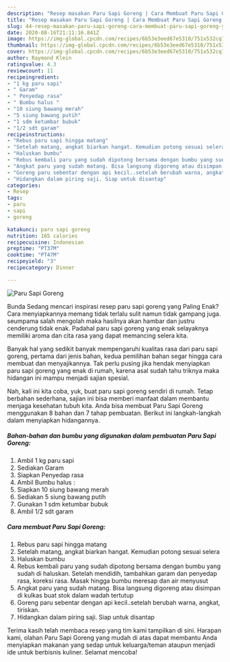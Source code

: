 ```yaml
---
description: "Resep masakan Paru Sapi Goreng | Cara Membuat Paru Sapi Goreng Yang Menggugah Selera"
title: "Resep masakan Paru Sapi Goreng | Cara Membuat Paru Sapi Goreng Yang Menggugah Selera"
slug: 44-resep-masakan-paru-sapi-goreng-cara-membuat-paru-sapi-goreng-yang-menggugah-selera
date: 2020-08-16T21:11:16.841Z
image: https://img-global.cpcdn.com/recipes/6b53e3eed67e5310/751x532cq70/paru-sapi-goreng-foto-resep-utama.jpg
thumbnail: https://img-global.cpcdn.com/recipes/6b53e3eed67e5310/751x532cq70/paru-sapi-goreng-foto-resep-utama.jpg
cover: https://img-global.cpcdn.com/recipes/6b53e3eed67e5310/751x532cq70/paru-sapi-goreng-foto-resep-utama.jpg
author: Raymond Klein
ratingvalue: 4.3
reviewcount: 11
recipeingredient:
- "1 kg paru sapi"
- " Garam"
- " Penyedap rasa"
- " Bumbu halus "
- "10 siung bawang merah"
- "5 siung bawang putih"
- "1 sdm ketumbar bubuk"
- "1/2 sdt garam"
recipeinstructions:
- "Rebus paru sapi hingga matang"
- "Setelah matang, angkat biarkan hangat. Kemudian potong sesuai selera"
- "Haluskan bumbu"
- "Rebus kembali paru yang sudah dipotong bersama dengan bumbu yang sudah di haluskan. Setelah mendidih, tambahkan garam dan penyedap rasa, koreksi rasa. Masak hingga bumbu meresap dan air menyusut"
- "Angkat paru yang sudah matang. Bisa langsung digoreng atau disimpan di kulkas buat stok dalam wadah tertutup"
- "Goreng paru sebentar dengan api kecil..setelah berubah warna, angkat, tiriskan."
- "Hidangkan dalam piring saji. Siap untuk disantap"
categories:
- Resep
tags:
- paru
- sapi
- goreng

katakunci: paru sapi goreng 
nutrition: 165 calories
recipecuisine: Indonesian
preptime: "PT37M"
cooktime: "PT47M"
recipeyield: "3"
recipecategory: Dinner

---
```



![Paru Sapi Goreng](https://img-global.cpcdn.com/recipes/6b53e3eed67e5310/751x532cq70/paru-sapi-goreng-foto-resep-utama.jpg)

Bunda Sedang mencari inspirasi resep paru sapi goreng yang Paling Enak? Cara menyiapkannya memang tidak terlalu sulit namun tidak gampang juga. seumpama salah mengolah maka hasilnya akan hambar dan justru cenderung tidak enak. Padahal paru sapi goreng yang enak selayaknya memiliki aroma dan cita rasa yang dapat memancing selera kita.



Banyak hal yang sedikit banyak mempengaruhi kualitas rasa dari paru sapi goreng, pertama dari jenis bahan, kedua pemilihan bahan segar hingga cara membuat dan menyajikannya. Tak perlu pusing jika hendak menyiapkan paru sapi goreng yang enak di rumah, karena asal sudah tahu triknya maka hidangan ini mampu menjadi sajian spesial.


Nah, kali ini kita coba, yuk, buat paru sapi goreng sendiri di rumah. Tetap berbahan sederhana, sajian ini bisa memberi manfaat dalam membantu menjaga kesehatan tubuh kita. Anda bisa membuat Paru Sapi Goreng menggunakan 8 bahan dan 7 tahap pembuatan. Berikut ini langkah-langkah dalam menyiapkan hidangannya.

<!--inarticleads1-->

##### Bahan-bahan dan bumbu yang digunakan dalam pembuatan Paru Sapi Goreng:

1. Ambil 1 kg paru sapi
1. Sediakan  Garam
1. Siapkan  Penyedap rasa
1. Ambil  Bumbu halus :
1. Siapkan 10 siung bawang merah
1. Sediakan 5 siung bawang putih
1. Gunakan 1 sdm ketumbar bubuk
1. Ambil 1/2 sdt garam




<!--inarticleads2-->

##### Cara membuat Paru Sapi Goreng:

1. Rebus paru sapi hingga matang
1. Setelah matang, angkat biarkan hangat. Kemudian potong sesuai selera
1. Haluskan bumbu
1. Rebus kembali paru yang sudah dipotong bersama dengan bumbu yang sudah di haluskan. Setelah mendidih, tambahkan garam dan penyedap rasa, koreksi rasa. Masak hingga bumbu meresap dan air menyusut
1. Angkat paru yang sudah matang. Bisa langsung digoreng atau disimpan di kulkas buat stok dalam wadah tertutup
1. Goreng paru sebentar dengan api kecil..setelah berubah warna, angkat, tiriskan.
1. Hidangkan dalam piring saji. Siap untuk disantap




Terima kasih telah membaca resep yang tim kami tampilkan di sini. Harapan kami, olahan Paru Sapi Goreng yang mudah di atas dapat membantu Anda menyiapkan makanan yang sedap untuk keluarga/teman ataupun menjadi ide untuk berbisnis kuliner. Selamat mencoba!
